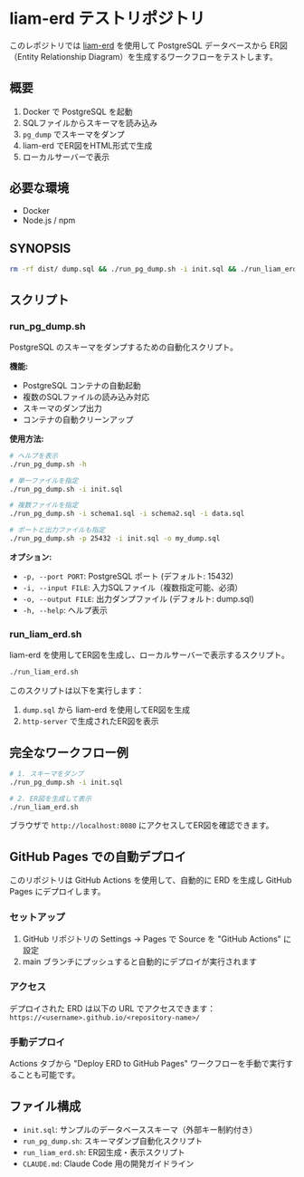 # liam-erd テストリポジトリ

このレポジトリでは [liam-erd](https://github.com/liam-hq/liam) を使用して PostgreSQL データベースから ER図（Entity Relationship Diagram）を生成するワークフローをテストします。

## 概要

1. Docker で PostgreSQL を起動
2. SQLファイルからスキーマを読み込み
3. `pg_dump` でスキーマをダンプ
4. liam-erd でER図をHTML形式で生成
5. ローカルサーバーで表示

## 必要な環境

- Docker
- Node.js / npm

## SYNOPSIS

```bash
rm -rf dist/ dump.sql && ./run_pg_dump.sh -i init.sql && ./run_liam_erd.sh
```

## スクリプト

### run_pg_dump.sh
PostgreSQL のスキーマをダンプするための自動化スクリプト。

**機能:**
- PostgreSQL コンテナの自動起動
- 複数のSQLファイルの読み込み対応
- スキーマのダンプ出力
- コンテナの自動クリーンアップ

**使用方法:**
```bash
# ヘルプを表示
./run_pg_dump.sh -h

# 単一ファイルを指定
./run_pg_dump.sh -i init.sql

# 複数ファイルを指定
./run_pg_dump.sh -i schema1.sql -i schema2.sql -i data.sql

# ポートと出力ファイルも指定
./run_pg_dump.sh -p 25432 -i init.sql -o my_dump.sql
```

**オプション:**
- `-p, --port PORT`: PostgreSQL ポート (デフォルト: 15432)
- `-i, --input FILE`: 入力SQLファイル（複数指定可能、必須）
- `-o, --output FILE`: 出力ダンプファイル (デフォルト: dump.sql)
- `-h, --help`: ヘルプ表示

### run_liam_erd.sh
liam-erd を使用してER図を生成し、ローカルサーバーで表示するスクリプト。

```bash
./run_liam_erd.sh
```

このスクリプトは以下を実行します：
1. `dump.sql` から liam-erd を使用してER図を生成
2. `http-server` で生成されたER図を表示

## 完全なワークフロー例

```bash
# 1. スキーマをダンプ
./run_pg_dump.sh -i init.sql

# 2. ER図を生成して表示
./run_liam_erd.sh
```

ブラウザで `http://localhost:8080` にアクセスしてER図を確認できます。

## GitHub Pages での自動デプロイ

このリポジトリは GitHub Actions を使用して、自動的に ERD を生成し GitHub Pages にデプロイします。

### セットアップ

1. GitHub リポジトリの Settings → Pages で Source を "GitHub Actions" に設定
2. main ブランチにプッシュすると自動的にデプロイが実行されます

### アクセス

デプロイされた ERD は以下の URL でアクセスできます：
`https://<username>.github.io/<repository-name>/`

### 手動デプロイ

Actions タブから "Deploy ERD to GitHub Pages" ワークフローを手動で実行することも可能です。

## ファイル構成

- `init.sql`: サンプルのデータベーススキーマ（外部キー制約付き）
- `run_pg_dump.sh`: スキーマダンプ自動化スクリプト
- `run_liam_erd.sh`: ER図生成・表示スクリプト
- `CLAUDE.md`: Claude Code 用の開発ガイドライン

